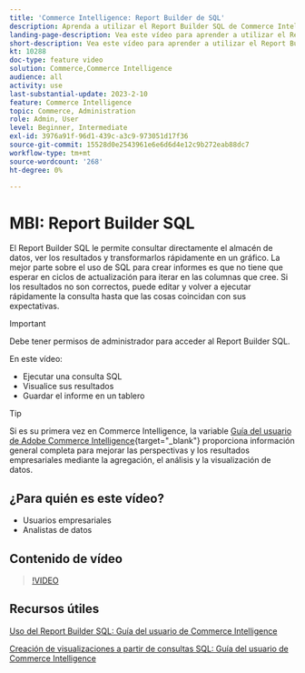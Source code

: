 ```yaml
---
title: 'Commerce Intelligence: Report Builder de SQL'
description: Aprenda a utilizar el Report Builder SQL de Commerce Intelligence para consultar directamente el almacén de datos, ver los resultados y transformarlos rápidamente en un gráfico.
landing-page-description: Vea este vídeo para aprender a utilizar el Report Builder SQL de Commerce Intelligence para consultar directamente su almacén de datos, ver los resultados y transformarlos rápidamente en un gráfico.
short-description: Vea este vídeo para aprender a utilizar el Report Builder SQL de Commerce Intelligence para consultar directamente su almacén de datos, ver los resultados y transformarlos rápidamente en un gráfico.
kt: 10288
doc-type: feature video
solution: Commerce,Commerce Intelligence
audience: all
activity: use
last-substantial-update: 2023-2-10
feature: Commerce Intelligence
topic: Commerce, Administration
role: Admin, User
level: Beginner, Intermediate
exl-id: 3976a91f-96d1-439c-a3c9-973051d17f36
source-git-commit: 15528d0e2543961e6e6d6d4e12c9b272eab88dc7
workflow-type: tm+mt
source-wordcount: '268'
ht-degree: 0%

---
```


# MBI: Report Builder SQL

El Report Builder SQL le permite consultar directamente el almacén de datos, ver los resultados y transformarlos rápidamente en un gráfico. La mejor parte sobre el uso de SQL para crear informes es que no tiene que esperar en ciclos de actualización para iterar en las columnas que cree. Si los resultados no son correctos, puede editar y volver a ejecutar rápidamente la consulta hasta que las cosas coincidan con sus expectativas.

>[!IMPORTANT]
>
>Debe tener permisos de administrador para acceder al Report Builder SQL.

En este vídeo:

- Ejecutar una consulta SQL
- Visualice sus resultados
- Guardar el informe en un tablero

>[!TIP]
>
>Si es su primera vez en Commerce Intelligence, la variable [Guía del usuario de Adobe Commerce Intelligence](https://experienceleague.adobe.com/docs/commerce-business-intelligence/mbi/guide-overview.html){target="_blank"} proporciona información general completa para mejorar las perspectivas y los resultados empresariales mediante la agregación, el análisis y la visualización de datos.

## ¿Para quién es este vídeo?

- Usuarios empresariales
- Analistas de datos

## Contenido de vídeo

>[!VIDEO](https://video.tv.adobe.com/v/342406?quality=12&learn=on)

## Recursos útiles

[Uso del Report Builder SQL: Guía del usuario de Commerce Intelligence](https://experienceleague.adobe.com/docs/commerce-business-intelligence/mbi/analyze/sql/sql-rpt-bldr.html)

[Creación de visualizaciones a partir de consultas SQL: Guía del usuario de Commerce Intelligence](https://experienceleague.adobe.com/docs/commerce-business-intelligence/mbi/tutorials/create-visuals-from-sql.html)
